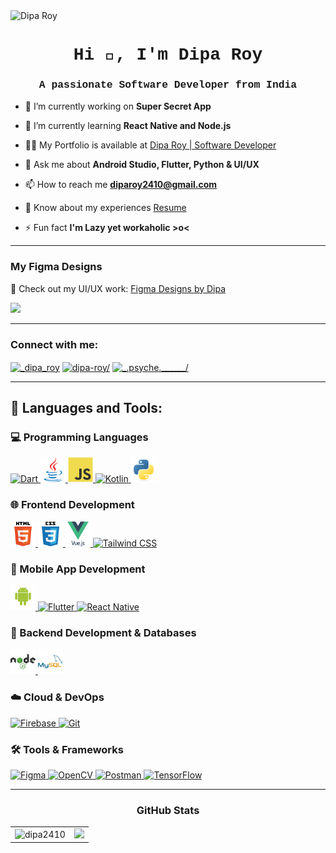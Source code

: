 <img src="https://github.com/user-attachments/assets/e6484aa4-8ac6-48ad-9bd0-bdf13283f881" alt="Dipa Roy" />
<h1 align="center" style="font-family: 'Courier New', Courier, monospace;">Hi 👋, I'm Dipa Roy</h1>
<h3 align="center" style="font-family: 'Courier New', Courier, monospace;">A passionate Software Developer from India</h3>

- 🔭 I’m currently working on **Super Secret App**

- 🌱 I’m currently learning **React Native and Node.js**

- 👨‍💻 My Portfolio is available at [Dipa Roy | Software Developer](https://diparoy.carrd.co/)

- 💬 Ask me about **Android Studio, Flutter, Python & UI/UX**

- 📫 How to reach me **diparoy2410@gmail.com**

- 📄 Know about my experiences [Resume](https://drive.google.com/file/d/1qvQw9JfUDblrKWDZbwKizLkNB8wj90-g/view?usp=sharing)

- ⚡ Fun fact **I'm Lazy yet workaholic >o<**

---

<h3>My Figma Designs</h3>
<p>
  📌 Check out my UI/UX work: <a href="https://figma-designs-by-dipa.carrd.co/">Figma Designs by Dipa</a>
</p>
<p>
  <img src="https://i.pinimg.com/originals/2e/78/e5/2e78e5191dd5e6540da01ccf56a05dbb.gif" width="200" />
</p>

---

<h3 align="left">Connect with me:</h3>
<p align="left">
<a href="https://twitter.com/_dipa_roy" target="blank"><img align="center" src="https://raw.githubusercontent.com/rahuldkjain/github-profile-readme-generator/master/src/images/icons/Social/twitter.svg" alt="_dipa_roy" height="30" width="40" /></a>
<a href="https://linkedin.com/in/dipa-roy/" target="blank"><img align="center" src="https://raw.githubusercontent.com/rahuldkjain/github-profile-readme-generator/master/src/images/icons/Social/linked-in-alt.svg" alt="dipa-roy/" height="30" width="40" /></a>
<a href="https://instagram.com/_.psyche.______/" target="blank"><img align="center" src="https://raw.githubusercontent.com/rahuldkjain/github-profile-readme-generator/master/src/images/icons/Social/instagram.svg" alt="_.psyche.______/" height="30" width="40" /></a>
</p>

---

## 🚀 Languages and Tools:

### 💻 Programming Languages
<p align="left">
  <a href="https://dart.dev" target="_blank"> <img src="https://www.vectorlogo.zone/logos/dartlang/dartlang-icon.svg" alt="Dart" width="40" height="40"/> </a>
  <a href="https://www.java.com" target="_blank"> <img src="https://raw.githubusercontent.com/devicons/devicon/master/icons/java/java-original.svg" alt="Java" width="40" height="40"/> </a>
  <a href="https://developer.mozilla.org/en-US/docs/Web/JavaScript" target="_blank"> <img src="https://raw.githubusercontent.com/devicons/devicon/master/icons/javascript/javascript-original.svg" alt="JavaScript" width="40" height="40"/> </a>
  <a href="https://kotlinlang.org" target="_blank"> <img src="https://www.vectorlogo.zone/logos/kotlinlang/kotlinlang-icon.svg" alt="Kotlin" width="40" height="40"/> </a>
  <a href="https://www.python.org" target="_blank"> <img src="https://raw.githubusercontent.com/devicons/devicon/master/icons/python/python-original.svg" alt="Python" width="40" height="40"/> </a>
</p>

### 🌐 Frontend Development
<p align="left">
  <a href="https://www.w3.org/html/" target="_blank"> <img src="https://raw.githubusercontent.com/devicons/devicon/master/icons/html5/html5-original-wordmark.svg" alt="HTML5" width="40" height="40"/> </a>
  <a href="https://www.w3schools.com/css/" target="_blank"> <img src="https://raw.githubusercontent.com/devicons/devicon/master/icons/css3/css3-original-wordmark.svg" alt="CSS3" width="40" height="40"/> </a>
  <a href="https://vuejs.org/" target="_blank"> <img src="https://raw.githubusercontent.com/devicons/devicon/master/icons/vuejs/vuejs-original-wordmark.svg" alt="Vue.js" width="40" height="40"/> </a>
  <a href="https://tailwindcss.com/" target="_blank"> <img src="https://www.vectorlogo.zone/logos/tailwindcss/tailwindcss-icon.svg" alt="Tailwind CSS" width="40" height="40"/> </a>
</p>

### 📱 Mobile App Development
<p align="left">
  <a href="https://developer.android.com" target="_blank"> <img src="https://raw.githubusercontent.com/devicons/devicon/master/icons/android/android-original-wordmark.svg" alt="Android" width="40" height="40"/> </a>
  <a href="https://flutter.dev" target="_blank"> <img src="https://www.vectorlogo.zone/logos/flutterio/flutterio-icon.svg" alt="Flutter" width="40" height="40"/> </a>
  <a href="https://reactnative.dev/" target="_blank"> <img src="https://reactnative.dev/img/header_logo.svg" alt="React Native" width="40" height="40"/> </a>
</p>

### 🔧 Backend Development & Databases
<p align="left">
  <a href="https://nodejs.org" target="_blank"> <img src="https://raw.githubusercontent.com/devicons/devicon/master/icons/nodejs/nodejs-original-wordmark.svg" alt="Node.js" width="40" height="40"/> </a>
  <a href="https://www.mysql.com/" target="_blank"> <img src="https://raw.githubusercontent.com/devicons/devicon/master/icons/mysql/mysql-original-wordmark.svg" alt="MySQL" width="40" height="40"/> </a>
</p>

### ☁️ Cloud & DevOps
<p align="left">
  <a href="https://firebase.google.com/" target="_blank"> <img src="https://www.vectorlogo.zone/logos/firebase/firebase-icon.svg" alt="Firebase" width="40" height="40"/> </a>
  <a href="https://git-scm.com/" target="_blank"> <img src="https://www.vectorlogo.zone/logos/git-scm/git-scm-icon.svg" alt="Git" width="40" height="40"/> </a>
</p>

### 🛠 Tools & Frameworks
<p align="left">
  <a href="https://www.figma.com/" target="_blank"> <img src="https://www.vectorlogo.zone/logos/figma/figma-icon.svg" alt="Figma" width="40" height="40"/> </a>
  <a href="https://opencv.org/" target="_blank"> <img src="https://www.vectorlogo.zone/logos/opencv/opencv-icon.svg" alt="OpenCV" width="40" height="40"/> </a>
  <a href="https://postman.com" target="_blank"> <img src="https://www.vectorlogo.zone/logos/getpostman/getpostman-icon.svg" alt="Postman" width="40" height="40"/> </a>
  <a href="https://www.tensorflow.org" target="_blank"> <img src="https://www.vectorlogo.zone/logos/tensorflow/tensorflow-icon.svg" alt="TensorFlow" width="40" height="40"/> </a>
</p>

---

<h3 align="center">GitHub Stats</h3>
<div align="center">
  <table>
    <tr>
      <td>
        <img src="https://github-readme-stats.vercel.app/api/top-langs?username=dipa2410&show_icons=true&locale=en&layout=compact" alt="dipa2410" width="400" />
      </td>
      <td>
        <img src="https://i.pinimg.com/originals/93/08/1e/93081e266f7f0b20778d2736978b2e84.gif" width="400" />
      </td>
    </tr>
  </table>
</div>

<!---
DIPA2410/DIPA2410 is a ✨ special ✨ repository because its `README.md` (this file) appears on your GitHub profile.
You can click the Preview link to take a look at your changes.
--->


